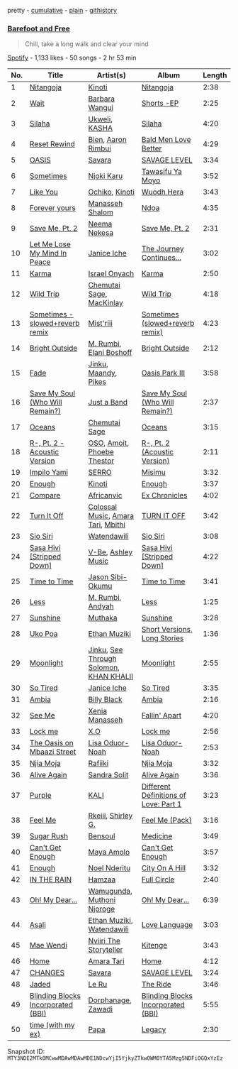 pretty - [cumulative](/playlists/cumulative/37i9dQZF1DWY5zqHqQrusq.md) - [plain](/playlists/plain/37i9dQZF1DWY5zqHqQrusq) - [githistory](https://github.githistory.xyz/mackorone/spotify-playlist-archive/blob/main/playlists/plain/37i9dQZF1DWY5zqHqQrusq)

### [Barefoot and Free](https://open.spotify.com/playlist/37i9dQZF1DWY5zqHqQrusq)

> Chill, take a long walk and clear your mind

[Spotify](https://open.spotify.com/user/spotify) - 1,133 likes - 50 songs - 2 hr 53 min

| No. | Title | Artist(s) | Album | Length |
|---|---|---|---|---|
| 1 | [Nitangoja](https://open.spotify.com/track/21eRcBcsRtuHjL2jSeMu7A) | [Kinoti](https://open.spotify.com/artist/45KLKfGTZLK4BUZAv2l5sm) | [Nitangoja](https://open.spotify.com/album/1gKLgM7RsLrCf3rx3Vh2ex) | 2:38 |
| 2 | [Wait](https://open.spotify.com/track/7zbQtW2Xb7NADsW6Yw6dIM) | [Barbara Wangui](https://open.spotify.com/artist/1Q79hWCBC3dZSZmAcF5DrZ) | [Shorts \-EP](https://open.spotify.com/album/4ZxY4aQytI7Ydd1213HZRu) | 2:25 |
| 3 | [Silaha](https://open.spotify.com/track/2yMdEGOICut7TC8VrMU1TA) | [Ukweli](https://open.spotify.com/artist/5I48tG854vS1rY1isuMOgQ), [KASHA](https://open.spotify.com/artist/3BFcfVVwbFe4z0iXW535By) | [Silaha](https://open.spotify.com/album/5qyqECj5IQxIP3fa4K4Qsu) | 4:20 |
| 4 | [Reset Rewind](https://open.spotify.com/track/4B9Rhu9Xdq3Vo1hfLJQh9p) | [Bien](https://open.spotify.com/artist/2zhossaaVN2pXg5p8o101X), [Aaron Rimbui](https://open.spotify.com/artist/4loRXsKXjBAMpJY0MBDq7H) | [Bald Men Love Better](https://open.spotify.com/album/0mh0omjloNFwYzudtlk8xZ) | 4:29 |
| 5 | [OASIS](https://open.spotify.com/track/4mY9viBrQYRVOOINLmwI1I) | [Savara](https://open.spotify.com/artist/4FjLrdzDbqrP9E9FzERGap) | [SAVAGE LEVEL](https://open.spotify.com/album/4PsVnXWUWZxtGddkxSX110) | 3:34 |
| 6 | [Sometimes](https://open.spotify.com/track/1qOVb7IpU5Mp0vM7HVVA5V) | [Njoki Karu](https://open.spotify.com/artist/0pGewSIX8FwwBqZLsbDk7F) | [Tawasifu Ya Moyo](https://open.spotify.com/album/0BPwyOsMg7lQrdxWoy4YLv) | 3:52 |
| 7 | [Like You](https://open.spotify.com/track/5H3ej9j2jqgGEN6qIXTnEq) | [Ochiko](https://open.spotify.com/artist/33hRHDCTA20GjDaJaCIEXi), [Kinoti](https://open.spotify.com/artist/5W3d0G7a0NxEBvDItmRenz) | [Wuodh Hera](https://open.spotify.com/album/4n8DWVD48VkPBhcbZ4mU1U) | 3:43 |
| 8 | [Forever yours](https://open.spotify.com/track/0dd0McSQVC7kxppAEunPQN) | [Manasseh Shalom](https://open.spotify.com/artist/0l5DAChk60zrPxl18DGUT7) | [Ndoa](https://open.spotify.com/album/3vKSPMAe4vy4p8LcaOygoR) | 4:35 |
| 9 | [Save Me, Pt\. 2](https://open.spotify.com/track/3ZxOiRrYY7h9BIE552XeOW) | [Neema Nekesa](https://open.spotify.com/artist/3hkQvRtfUiRaZRK3gBsIOI) | [Save Me, Pt\. 2](https://open.spotify.com/album/5x2Jk0WaGbKFjFB1HtAu8F) | 2:31 |
| 10 | [Let Me Lose My Mind In Peace](https://open.spotify.com/track/5SaG30jdhIatQo1THOTFe7) | [Janice Iche](https://open.spotify.com/artist/0WKolZ2vjyVVJtGEGNBpeJ) | [The Journey Continues...](https://open.spotify.com/album/0oFTaTpg0kUPIbwi9xJPkl) | 3:02 |
| 11 | [Karma](https://open.spotify.com/track/6TWmMuc8pofbqBJA0jn4GW) | [Israel Onyach](https://open.spotify.com/artist/0FsioHzjzS6b1EZKadZsZK) | [Karma](https://open.spotify.com/album/6vxjwodaQOfH0QI2LJ63Qu) | 2:50 |
| 12 | [Wild Trip](https://open.spotify.com/track/5LH9sGAsEtE2ysKdKG7ZRh) | [Chemutai Sage](https://open.spotify.com/artist/2mP0v7i6JeL8yXPfey97lx), [MacKinlay](https://open.spotify.com/artist/3TpmxDMVmH67u6PfT0Wz7f) | [Wild Trip](https://open.spotify.com/album/3evi4QPow2u205Fx8MyW0I) | 4:18 |
| 13 | [Sometimes \- slowed+reverb remix](https://open.spotify.com/track/1Wai4S6wD7jE9vjrZW9Ydw) | [Mist'riii](https://open.spotify.com/artist/2ET4fikSmaataNBz8cJM4e) | [Sometimes \(slowed+reverb remix\)](https://open.spotify.com/album/05Lhrlmn5toScqQhr4pRXc) | 4:23 |
| 14 | [Bright Outside](https://open.spotify.com/track/1zUdoJf7QiUx9fvCDzz4Qq) | [M\. Rumbi](https://open.spotify.com/artist/6ToQowXRJ5GkBPHDECCEoP), [Elani Boshoff](https://open.spotify.com/artist/5suRdrTilj7Ufg7eAwMnB9) | [Bright Outside](https://open.spotify.com/album/66dHkOodHx6Bnm566qPrwx) | 2:12 |
| 15 | [Fade](https://open.spotify.com/track/7FuyHQVU2rdPy7nmQhzOye) | [Jinku](https://open.spotify.com/artist/3gkk18CqFxsmkZkGyYZKqo), [Maandy](https://open.spotify.com/artist/3AaXIAk5OkIRmHnoEP4XmP), [Pikes](https://open.spotify.com/artist/3iYk1tEjUMPcs5roPxv533) | [Oasis Park III](https://open.spotify.com/album/0gyKYbsf4q8U5RaSBSqp3s) | 3:58 |
| 16 | [Save My Soul \(Who Will Remain?\)](https://open.spotify.com/track/4oCbEd2ub83mqyKQUhU3qN) | [Just a Band](https://open.spotify.com/artist/0udvEwi0yqxRFUnv5x0VJA) | [Save My Soul \(Who Will Remain?\)](https://open.spotify.com/album/65HSV5JvGWhtbvnBOITYMY) | 2:37 |
| 17 | [Oceans](https://open.spotify.com/track/50eCGnJmjeJU1HfjmcdK2N) | [Chemutai Sage](https://open.spotify.com/artist/2mP0v7i6JeL8yXPfey97lx) | [Oceans](https://open.spotify.com/album/2xhSN6qB5HsKwWUFLUhMyI) | 3:15 |
| 18 | [R\-, Pt\. 2 \- Acoustic Version](https://open.spotify.com/track/2X8UWEViu7QZn7uRXAWKmV) | [OSO](https://open.spotify.com/artist/62fPxmuEy5IX40T8omAeB2), [Amoit](https://open.spotify.com/artist/1EO9IOTaipIYiA0K8AnBuA), [Phoebe Thestor](https://open.spotify.com/artist/14Pns33TGKYoRZlxi2sN1I) | [R\-, Pt\. 2 \(Acoustic Version\)](https://open.spotify.com/album/4pjezrOHcAXQkBoe0rw0Zz) | 2:11 |
| 19 | [Impilo Yami](https://open.spotify.com/track/2zgjDvC4btrPBHBg1w4QqM) | [SERRO](https://open.spotify.com/artist/4r3svQfFw0Ae5GMplY92u9) | [Misimu](https://open.spotify.com/album/68CvaHEB0uNEYLKUCosqYH) | 3:32 |
| 20 | [Enough](https://open.spotify.com/track/604EBEcVgETlw2yG0qH4Sr) | [Kinoti](https://open.spotify.com/artist/45KLKfGTZLK4BUZAv2l5sm) | [Enough](https://open.spotify.com/album/5GvLqmGHBeQ82Yo4TQ6Sgc) | 3:37 |
| 21 | [Compare](https://open.spotify.com/track/2308PKp1LrwpZwRMtW6bWn) | [Africanvic](https://open.spotify.com/artist/49TbpwxzixxceH2mXHXkby) | [Ex Chronicles](https://open.spotify.com/album/1SWq4D1CuKTVaURbKLOIQa) | 4:02 |
| 22 | [Turn It Off](https://open.spotify.com/track/1juwVlJ15TZZXFo4vIEexs) | [Colossal Music](https://open.spotify.com/artist/6jlzMtFLWK4oUNyAeYu520), [Amara Tari](https://open.spotify.com/artist/03cHERVYQ8yOTu6Pu4DCxd), [Mbithi](https://open.spotify.com/artist/3M8x29mEaZklQcMDwHMgKH) | [TURN IT OFF](https://open.spotify.com/album/4ylxBzU0yxcLNsDGkBQnVS) | 3:42 |
| 23 | [Sio Siri](https://open.spotify.com/track/5oKoPTkNST0DFa6CYOrCS6) | [Watendawili](https://open.spotify.com/artist/0q5lwUUiJEjoNVtHQv1jdn) | [Sio Siri](https://open.spotify.com/album/1XkXWsoUaTSbYFtKjDOR54) | 3:08 |
| 24 | [Sasa Hivi \[Stripped Down\]](https://open.spotify.com/track/0oKbikRmgQKbBp4o3ZB4PB) | [V\-Be](https://open.spotify.com/artist/4J1fmBdd2R01ls06DjuccW), [Ashley Music](https://open.spotify.com/artist/7K1bNbgDvQmbwHXftT2xTd) | [Sasa Hivi \[Stripped Down\]](https://open.spotify.com/album/1JAFcsR793tC7RbHSkpIig) | 4:22 |
| 25 | [Time to Time](https://open.spotify.com/track/3fuUYQ8O8U6np3tJ2dTJfe) | [Jason Sibi\-Okumu](https://open.spotify.com/artist/62RxzBJ449g8jS0gZp4X06) | [Time to Time](https://open.spotify.com/album/28u4a1OlTaFeDbmjWM8gyw) | 3:41 |
| 26 | [Less](https://open.spotify.com/track/4RuuafWTVxluP7QgNvlIXE) | [M\. Rumbi](https://open.spotify.com/artist/6ToQowXRJ5GkBPHDECCEoP), [Andyah](https://open.spotify.com/artist/0TEFK09eFLqYTE2fj7xUtX) | [Less](https://open.spotify.com/album/5oiJNwUcVFKzIICaCH0AVo) | 1:25 |
| 27 | [Sunshine](https://open.spotify.com/track/47jeYgNLyaN1pBLQrVE6x0) | [Muthaka](https://open.spotify.com/artist/1y2NzUCGrOaUPBZhhyUPcQ) | [Sunshine](https://open.spotify.com/album/3abCYOOplfgQSvt5vrOF29) | 3:28 |
| 28 | [Uko Poa](https://open.spotify.com/track/1DJgI3D1o5k4dnktOJFG2e) | [Ethan Muziki](https://open.spotify.com/artist/0pwc18AOKnFRwTqHu50jbn) | [Short Versions, Long Stories](https://open.spotify.com/album/05QYtF6561A9EfIMipAFcS) | 1:36 |
| 29 | [Moonlight](https://open.spotify.com/track/3o89M98TILkeQHc6ZqJ934) | [Jinku](https://open.spotify.com/artist/3gkk18CqFxsmkZkGyYZKqo), [See Through Solomon](https://open.spotify.com/artist/5ViXrpkJCiKJxiv4rfd4r7), [KHAN KHALII](https://open.spotify.com/artist/4mBzJ4dZWEdhB7BK3OBqIN) | [Moonlight](https://open.spotify.com/album/3ngn7z6qYJxVIsUu9PgPiE) | 2:55 |
| 30 | [So Tired](https://open.spotify.com/track/2qt8hSdiYKD33C7zZcrxPB) | [Janice Iche](https://open.spotify.com/artist/0WKolZ2vjyVVJtGEGNBpeJ) | [So Tired](https://open.spotify.com/album/2ZbOkKbtmqC84BC1wzxfTR) | 3:35 |
| 31 | [Ambia](https://open.spotify.com/track/5DTLXU7HQ9PhNm6w7l8eZa) | [Billy Black](https://open.spotify.com/artist/6znLUPGYNDVG3VoMH5UXUU) | [Ambia](https://open.spotify.com/album/6Wg6JpSlFn2VdeFFQj5xzn) | 2:16 |
| 32 | [See Me](https://open.spotify.com/track/7eaKAVoEqeo98PBEIsgLM0) | [Xenia Manasseh](https://open.spotify.com/artist/2J4IvVbi2h1wB2A0p5kd86) | [Fallin' Apart](https://open.spotify.com/album/7sTMUZfjsk7CjmCybDP1nX) | 4:20 |
| 33 | [Lock me](https://open.spotify.com/track/69Pv8rfP3biRUE6HZvy4A4) | [X.O](https://open.spotify.com/artist/2zu7sut23i4vR8OZPAxWyJ) | [Lock me](https://open.spotify.com/album/4xPEootVjy1AmsVr6vYZkL) | 2:56 |
| 34 | [The Oasis on Mbaazi Street](https://open.spotify.com/track/6ncAWPMP3cxAmiwN6SI8ca) | [Lisa Oduor\-Noah](https://open.spotify.com/artist/2lzhfTv334wDq7W7tFyJHa) | [Lisa Oduor\-Noah](https://open.spotify.com/album/01OpRABjuFQgRtj4DdT55m) | 2:53 |
| 35 | [Njia Moja](https://open.spotify.com/track/0G1vjYaNDUtntJF0hCq5YL) | [Rafiiki](https://open.spotify.com/artist/3RQugbKSKDSg8oHS1MdMXn) | [Njia Moja](https://open.spotify.com/album/0DhkCfovACaJcz26OjNtwp) | 3:32 |
| 36 | [Alive Again](https://open.spotify.com/track/3wrUpaoR6jm1Z99kxuUyGk) | [Sandra Solit](https://open.spotify.com/artist/040yz8zntFdRJqeOynxEBl) | [Alive Again](https://open.spotify.com/album/6q4Lu34c463AMK6sV4IgPG) | 3:36 |
| 37 | [Purple](https://open.spotify.com/track/2smULwfhqWK1ovV6SmzwVa) | [KALI](https://open.spotify.com/artist/5uzHXxPGMAnDqKnBLLO0AI) | [Different Definitions of Love: Part 1](https://open.spotify.com/album/3xBNNkmdc2ioXJk8mfyZSS) | 3:23 |
| 38 | [Feel Me](https://open.spotify.com/track/5iMw8GaqHxk88HD4Ix1udK) | [Rkeiii](https://open.spotify.com/artist/1ZQSlTL8k2sGHuInXtLVTO), [Shirley G.](https://open.spotify.com/artist/6El818H33eiaEFkUBqRyPA) | [Feel Me \(Pack\)](https://open.spotify.com/album/0VgXjHK7YUA2qVjQfkYgVI) | 3:16 |
| 39 | [Sugar Rush](https://open.spotify.com/track/5v8bHru9HBHysftNF2orLb) | [Bensoul](https://open.spotify.com/artist/09vo12hHajgG2cZzq0rGmE) | [Medicine](https://open.spotify.com/album/4URmrv5RB7dI5VKHiCI0FV) | 3:49 |
| 40 | [Can't Get Enough](https://open.spotify.com/track/553jHYX9KWMe4ww9XnQSb9) | [Maya Amolo](https://open.spotify.com/artist/6e6TdjEmxMCM5CFNrEfX3H) | [Can't Get Enough](https://open.spotify.com/album/7EHk9suPUmKdravDqbzrb2) | 3:57 |
| 41 | [Enough](https://open.spotify.com/track/2dDXkA6w6uq2PIlJwnSfjy) | [Noel Nderitu](https://open.spotify.com/artist/7vND5ZBem26nCv1lRHx4xT) | [City On A Hill](https://open.spotify.com/album/3DGmGgR6pEBaet5DnSRUtX) | 3:32 |
| 42 | [IN THE RAIN](https://open.spotify.com/track/4LolcPDdgSroaKquGfCFqt) | [Hamzaa](https://open.spotify.com/artist/3TXjnAw0sg1VVdnR9fGdBs) | [Full Circle](https://open.spotify.com/album/4PhEHRqWfgTnTwDXAVq4SN) | 2:40 |
| 43 | [Oh! My Dear...](https://open.spotify.com/track/28HrRHjy9GDMcHjOzLMOVE) | [Wamugunda](https://open.spotify.com/artist/2Mj0SBavSxKCv3MMUfvBEP), [Muthoni Njoroge](https://open.spotify.com/artist/3UmkRFAyY476ELymys1RUP) | [Oh! My Dear...](https://open.spotify.com/album/6Is4wsIEwh0xT5FZ9aRnaI) | 6:39 |
| 44 | [Asali](https://open.spotify.com/track/0RDjgKJuFxZVUk93ov59o6) | [Ethan Muziki](https://open.spotify.com/artist/0pwc18AOKnFRwTqHu50jbn), [Watendawili](https://open.spotify.com/artist/0q5lwUUiJEjoNVtHQv1jdn) | [Love Language](https://open.spotify.com/album/1vF0nqkfedSTlQrXh0Feoa) | 3:03 |
| 45 | [Mae Wendi](https://open.spotify.com/track/6YPaq5MbxQDKxnODtg4CKy) | [Nviiri The Storyteller](https://open.spotify.com/artist/7xPDTxQrpZPvvI0LzuO73p) | [Kitenge](https://open.spotify.com/album/0s9GBxIYoI56h8XlNbY4ke) | 3:43 |
| 46 | [Home](https://open.spotify.com/track/10xrx94SPkwD7Kf3ynXCED) | [Amara Tari](https://open.spotify.com/artist/03cHERVYQ8yOTu6Pu4DCxd) | [Home](https://open.spotify.com/album/2Xt2Uq1c96N7rRKfmWQPNW) | 4:12 |
| 47 | [CHANGES](https://open.spotify.com/track/7zbnpZxFc5xlqHvDr7bZE0) | [Savara](https://open.spotify.com/artist/4FjLrdzDbqrP9E9FzERGap) | [SAVAGE LEVEL](https://open.spotify.com/album/4PsVnXWUWZxtGddkxSX110) | 3:24 |
| 48 | [Jaded](https://open.spotify.com/track/2oUqHt6WhKih0nmfHhVj3J) | [Le Ru](https://open.spotify.com/artist/2Kgd8TvR0MGJ0NRFkGX0DJ) | [The Ride](https://open.spotify.com/album/6ZLeYdY71zyZ9Vvl17XSGM) | 3:46 |
| 49 | [Blinding Blocks Incorporated \(BBI\)](https://open.spotify.com/track/5EMLJj0bq2bYeVW2UCd62D) | [Dorphanage](https://open.spotify.com/artist/0lLs1XSa8ZCeAkOz91UgnN), [Zawadi](https://open.spotify.com/artist/0qdTYFtnAgZVgZqKMX3jnQ) | [Blinding Blocks Incorporated \(BBI\)](https://open.spotify.com/album/4VhCyAOTmopRYaiJpKpEM5) | 5:55 |
| 50 | [time \(with my ex\)](https://open.spotify.com/track/3vdmUmL9RzhrQTD67w5dl6) | [Papa](https://open.spotify.com/artist/3yhUYybUxwJn1or7zHXWHy) | [Legacy](https://open.spotify.com/album/1RJZeNA3Awf8RBHPqQ9Cha) | 2:30 |

Snapshot ID: `MTY3NDE2MTk0MCwwMDAwMDAwMDE1NDcwYjI5YjkyZTkwOWM0YTA5Mzg5NDFiOGQxYzEz`
